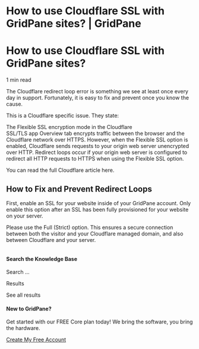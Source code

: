 # How to use Cloudflare SSL with GridPane sites? | GridPane

# How to use Cloudflare SSL with GridPane sites?

 

1 min read 

The Cloudflare redirect loop error is something we see at least once every day in support. Fortunately, it is easy to fix and prevent once you know the cause.

This is a Cloudflare specific issue. They state:

The Flexible SSL encryption mode in the Cloudflare SSL/TLS app Overview tab encrypts traffic between the browser and the Cloudflare network over HTTPS. However, when the Flexible SSL option is enabled, Cloudflare sends requests to your origin web server unencrypted over HTTP. Redirect loops occur if your origin web server is configured to redirect all HTTP requests to HTTPS when using the Flexible SSL option.

You can read the full Cloudflare article here.

## How to Fix and Prevent Redirect Loops

First, enable an SSL for your website inside of your GridPane account. Only enable this option after an SSL has been fully provisioned for your website on your server.

Please use the Full (Strict) option. This ensures a secure connection between both the visitor and your Cloudflare managed domain, and also between Cloudflare and your server.

![](data:image/svg+xml,%3Csvg%20xmlns='http://www.w3.org/2000/svg'%20width='0'%20height='0'%20viewBox='0%200%200%200'%3E%3C/svg%3E)

 

 

#### Search the Knowledge Base

Search ...

 Results

See all results

#### New to GridPane?

Get started with our FREE Core plan today! We bring the software, you bring the hardware.

[Create My Free Account](https://gridpane.com/checkout/?plan=core)

